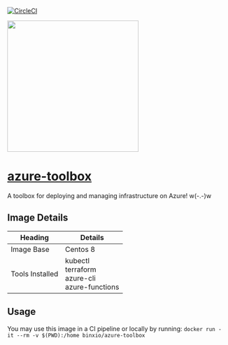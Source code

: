 [![CircleCI](https://circleci.com/gh/binxio/azure-toolbox.svg?style=svg)](https://circleci.com/gh/binxio/azure-toolbox)

<img src="https://upload.wikimedia.org/wikipedia/commons/thumb/a/a8/Microsoft_Azure_Logo.svg/640px-Microsoft_Azure_Logo.svg.png" width="300">

# [azure-toolbox](https://hub.docker.com/repository/docker/binxio/azure-toolbox)

A toolbox for deploying and managing infrastructure on Azure! w(-.-)w

## Image Details
| Heading | Details |
| --- | --- |
| Image Base | Centos 8 |
| Tools Installed | kubectl<br>terraform<br>azure-cli<br>azure-functions |

## Usage
You may use this image in a CI pipeline or locally by running:
```docker run -it --rm -v $(PWD):/home binxio/azure-toolbox```

